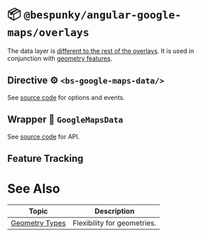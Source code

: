 # 📦 `@bespunky/angular-google-maps/overlays`

The data layer is [different to the rest of the overlays](/Overlays-Superpower#Data-Layer-vs.-Normal-Overlays). It is used in conjunction with [geometry features](/Overlays-Superpower/Data-Layer/Geometry-Features).



## Directive ⚙ `<bs-google-maps-data/>`

See [source code](https://dev.azure.com/BeSpunky/Libraries/_git/angular-google-maps?path=%2Fprojects%2Fbespunky%2Fangular-google-maps%2Foverlays%2Fmodules%2Fdata%2Fdirective%2Fgoogle-maps-data.directive.ts&version=GBmaster) for options and events.

## Wrapper 🧬 `GoogleMapsData`

See [source code](https://dev.azure.com/BeSpunky/Libraries/_git/angular-google-maps?path=%2Fprojects%2Fbespunky%2Fangular-google-maps%2Foverlays%2Fmodules%2Fdata%2Fgoogle-maps-data.ts&version=GBmaster) for API.

## Feature Tracking


# See Also

| Topic                             | Description                 |
|-----------------------------------|-----------------------------|
| [Geometry Types](/Geometry-Types) | Flexibility for geometries. |
